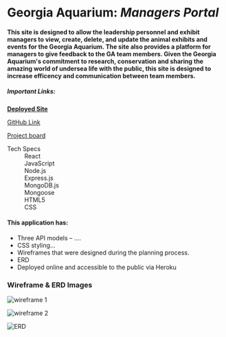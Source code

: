 # Georgia Aquarium: _Managers Portal_

#### This site is designed to allow the leadership personnel and exhibit managers to view, create, delete, and update the animal exhibits and events for the Georgia Aquarium. The site also provides a platform for managers to give feedback to the GA team members. Given the Georgia Aquarium's commitment to research, conservation and sharing the amazing world of undersea life with the public, this site is designed to increase efficency and communication between team members. 

##### Important Links:
[**Deployed Site**](https://tranquil-hollows-36268.herokuapp.com/)

[GitHub Link](https://github.com/brittmagee/SEI23-Project3)

[Project board](https://github.com/brittmagee/SEI23-Project3/projects/1)

<dl>
  <dt>Tech Specs</dt>
    <dd>React</dd>
    <dd>JavaScript</dd>
    <dd>Node.js</dd>
    <dd>Express.js</dd>
    <dd>MongoDB.js</dd>
    <dd>Mongoose</dd>
    <dd>HTML5</dd>
    <dd>CSS</dd>
</dl>

#### This application has: 

* Three API models – ....
* CSS styling...
* Wireframes that were designed during the planning process.
* ERD
* Deployed online and accessible to the public via Heroku

### Wireframe & ERD Images
![wireframe 1](./public/wireframe1 "Wireframe 1")

![wireframe 2](./public/wireframe2 "Wireframe 2")

![ERD](./public/erd.jpeg "ERD")
